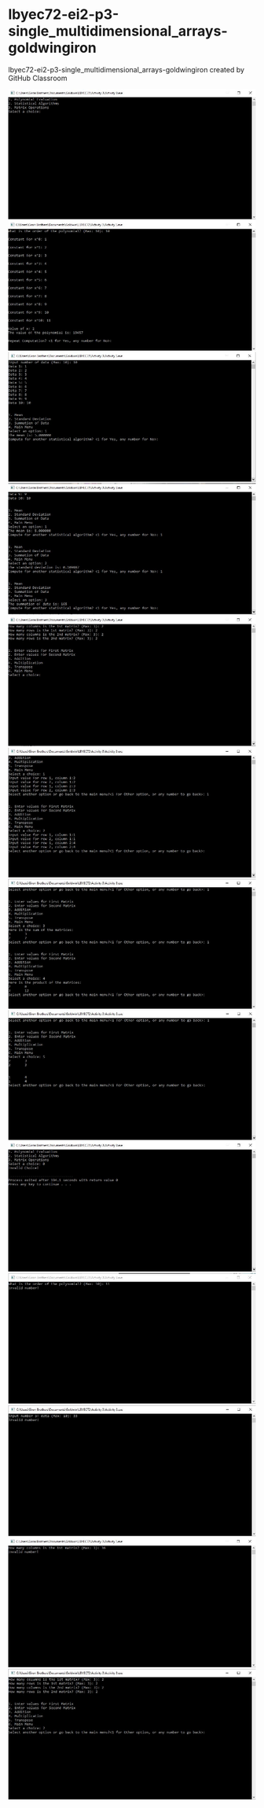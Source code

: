 # lbyec72-ei2-p3-single_multidimensional_arrays-goldwingiron
lbyec72-ei2-p3-single_multidimensional_arrays-goldwingiron created by GitHub Classroom
 
![](1.JPG)
![](2.JPG)
![](3.JPG)
![](4.JPG)
![](5.JPG)
![](6.JPG)
![](8.JPG)
![](7.JPG)
![](9.JPG)
![](10.JPG)
![](11.JPG)
![](12.JPG)
![](13.JPG)
